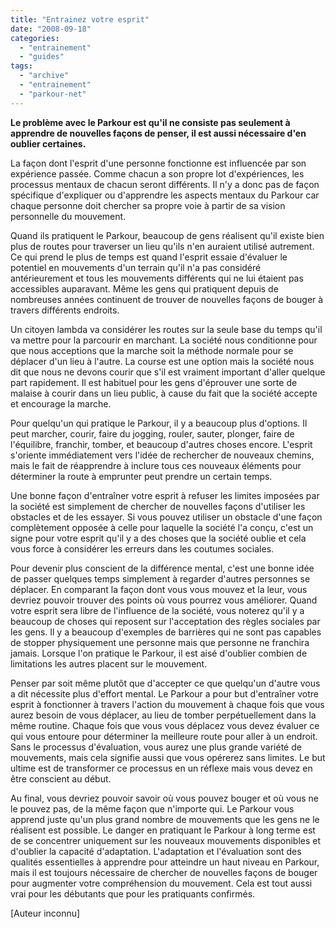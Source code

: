 ```yaml
---
title: "Entrainez votre esprit"
date: "2008-09-18"
categories: 
  - "entrainement"
  - "guides"
tags: 
  - "archive"
  - "entrainement"
  - "parkour-net"
---
```


**Le problème avec le Parkour est qu'il ne consiste pas seulement à apprendre de nouvelles façons de penser, il est aussi nécessaire d'en oublier certaines.**

La façon dont l'esprit d'une personne fonctionne est influencée par son expérience passée. Comme chacun a son propre lot d'expériences, les processus mentaux de chacun seront différents. Il n'y a donc pas de façon spécifique d'expliquer ou d'apprendre les aspects mentaux du Parkour car chaque personne doit chercher sa propre voie à partir de sa vision personnelle du mouvement.

Quand ils pratiquent le Parkour, beaucoup de gens réalisent qu'il existe bien plus de routes pour traverser un lieu qu'ils n'en auraient utilisé autrement. Ce qui prend le plus de temps est quand l'esprit essaie d'évaluer le potentiel en mouvements d'un terrain qu'il n'a pas considéré antérieurement et tous les mouvements différents qui ne lui étaient pas accessibles auparavant. Même les gens qui pratiquent depuis de nombreuses années continuent de trouver de nouvelles façons de bouger à travers différents endroits.

Un citoyen lambda va considérer les routes sur la seule base du temps qu'il va mettre pour la parcourir en marchant. La société nous conditionne pour que nous acceptions que la marche soit la méthode normale pour se déplacer d'un lieu à l'autre. La course est une option mais la société nous dit que nous ne devons courir que s'il est vraiment important d'aller quelque part rapidement. Il est habituel pour les gens d'éprouver une sorte de malaise à courir dans un lieu public, à cause du fait que la société accepte et encourage la marche.

Pour quelqu'un qui pratique le Parkour, il y a beaucoup plus d'options. Il peut marcher, courir, faire du jogging, rouler, sauter, plonger, faire de l'équilibre, franchir, tomber, et beaucoup d'autres choses encore. L'esprit s'oriente immédiatement vers l'idée de rechercher de nouveaux chemins, mais le fait de réapprendre à inclure tous ces nouveaux éléments pour déterminer la route à emprunter peut prendre un certain temps.

Une bonne façon d'entraîner votre esprit à refuser les limites imposées par la société est simplement de chercher de nouvelles façons d'utiliser les obstacles et de les essayer. Si vous pouvez utiliser un obstacle d'une façon complètement opposée à celle pour laquelle la société l'a conçu, c'est un signe pour votre esprit qu'il y a des choses que la société oublie et cela vous force à considérer les erreurs dans les coutumes sociales.

Pour devenir plus conscient de la différence mental, c'est une bonne idée de passer quelques temps simplement à regarder d'autres personnes se déplacer. En comparant la façon dont vous vous mouvez et la leur, vous devriez pouvoir trouver des points où vous pourrez vous améliorer. Quand votre esprit sera libre de l'influence de la société, vous noterez qu'il y a beaucoup de choses qui reposent sur l'acceptation des règles sociales par les gens. Il y a beaucoup d'exemples de barrières qui ne sont pas capables de stopper physiquement une personne mais que personne ne franchira jamais. Lorsque l'on pratique le Parkour, il est aisé d'oublier combien de limitations les autres placent sur le mouvement.

Penser par soit même plutôt que d'accepter ce que quelqu'un d'autre vous a dit nécessite plus d'effort mental. Le Parkour a pour but d'entraîner votre esprit à fonctionner à travers l'action du mouvement à chaque fois que vous aurez besoin de vous déplacer, au lieu de tomber perpétuellement dans la même routine. Chaque fois que vous vous déplacez vous devez évaluer ce qui vous entoure pour déterminer la meilleure route pour aller à un endroit. Sans le processus d'évaluation, vous aurez une plus grande variété de mouvements, mais cela signifie aussi que vous opérerez sans limites. Le but ultime est de transformer ce processus en un réflexe mais vous devez en être conscient au début.

Au final, vous devriez pouvoir savoir où vous pouvez bouger et où vous ne le pouvez pas, de la même façon que n'importe qui. Le Parkour vous apprend juste qu'un plus grand nombre de mouvements que les gens ne le réalisent est possible. Le danger en pratiquant le Parkour à long terme est de se concentrer uniquement sur les nouveaux mouvements disponibles et d'oublier la capacité d'adaptation. L'adaptation et l'évaluation sont des qualités essentielles à apprendre pour atteindre un haut niveau en Parkour, mais il est toujours nécessaire de chercher de nouvelles façons de bouger pour augmenter votre compréhension du mouvement. Cela est tout aussi vrai pour les débutants que pour les pratiquants confirmés.

\[Auteur inconnu\]
